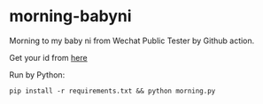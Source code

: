 # morning-babyni

Morning to my baby ni from Wechat Public Tester by Github action.

Get your id from [here](https://mp.weixin.qq.com/debug/cgi-bin/sandboxinfo?action=showinfo&t=sandbox/index)

Run by Python:
```shell
pip install -r requirements.txt && python morning.py
```